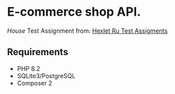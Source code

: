 # E-commerce shop API.

_House_ Test Assignment from: [Hexlet Ru Test Assigments](https://github.com/Hexlet/ru-test-assignments)

## Requirements
* PHP 8.2
* SQLite3/PostgreSQL
* Composer 2 
